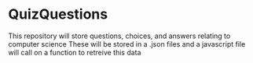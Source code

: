 # QuizQuestions
This repository will store questions, choices, and answers relating to computer science
These will be stored in a .json files and a javascript file will call on a function to retreive this data
